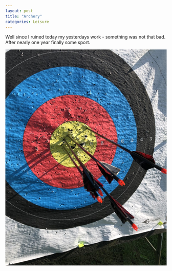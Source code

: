 ```yaml
---
layout: post
title: "Archery"
categories: Leisure
---
```


Well since I ruined today my yesterdays work - something was not that bad.\
After nearly one year finally some sport.

![Gold](/assets/pix/Archery_20230531.JPG)